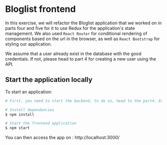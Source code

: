 # Bloglist frontend

In this exercise, we will refactor the Bloglist application that we worked on in parts four and five for it to use Redux for the application's state management. We also used `React Router` for conditional rendering of components based on the url in the browser, as well as `React Bootstrap` for styling our application.

We assume that a user already exist in the database with the good credentials. If not, please head to part 4 for creating a new user using the API.

## Start the application locally

To start an application:

```bash
# First, you need to start the backend, to do so, head to the part4. Everything is explained in the README

# Install dependancies
$ npm install

# Start the frontend application
$ npm start
```

You can then access the app on : http://localhost:3000/